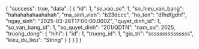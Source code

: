 {
    "success": true,
    "data": [
        {
            "id": 1,
            "so_vao_so": 1,
            "so_hieu_van_bang": "hahahahahaahahah",
            "ma_sinh_vien": "b23dccc",
            "ho_ten": "dfhdfgdhf",
            "ngay_sinh": "2025-03-26T17:00:00.000Z",
            "quyet_dinh_id": 1,
            "so_van_bang_id": 1,
            "so_quyet_dinh": "201/QDTN",
            "nam_so": 2025,
            "truong_dong": {
                "hihi": {
                    "id": 1,
                    "truong_id": 1,
                    "gia_tri": "sssssssssssssss",
                    "kieu_du_lieu": "String"
                }
            }
        }
    ]
}
